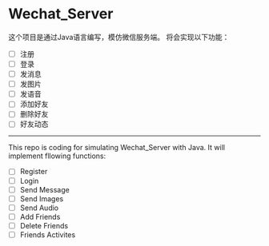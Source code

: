 # Wechat_Server
这个项目是通过Java语言编写，模仿微信服务端。
将会实现以下功能：
- [ ] 注册
- [ ] 登录
- [ ] 发消息
- [ ] 发图片
- [ ] 发语音
- [ ] 添加好友
- [ ] 删除好友
- [ ] 好友动态

---
This repo is coding for simulating Wechat_Server with Java.
It will implement fllowing functions:

- [ ] Register
- [ ] Login
- [ ] Send Message
- [ ] Send Images
- [ ] Send Audio
- [ ] Add Friends
- [ ] Delete Friends
- [ ] Friends Activites
